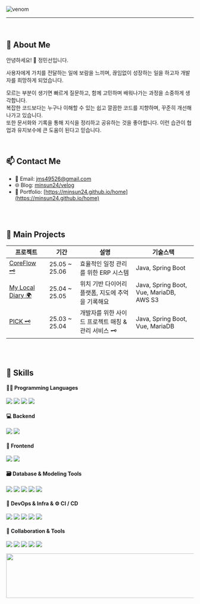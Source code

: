 ![venom](https://capsule-render.vercel.app/api?type=venom&height=200&text=Minsun's%20%20Github.&fontSize=70&color=0:8871e5,100:b678c4&stroke=b678c4)

---
<br>

## 🌱 About Me
안녕하세요! 👋 정민선입니다.

사용자에게 가치를 전달하는 일에 보람을 느끼며, 끊임없이 성장하는 일을 하고자 개발자를 희망하게 되었습니다. <br>

모르는 부분이 생기면 빠르게 질문하고, 함께 고민하며 배워나가는 과정을 소중하게 생각합니다.<br>
복잡한 코드보다는 누구나 이해할 수 있는 쉽고 깔끔한 코드를 지향하며, 꾸준히 개선해 나가고 있습니다.<br>
또한 문서화와 기록을 통해 지식을 정리하고 공유하는 것을 좋아합니다. 이런 습관이 협업과 유지보수에 큰 도움이 된다고 믿습니다.

<br>

## 📫 Contact Me

- 📧 Email: jms49526@gmail.com
- 🌐 Blog: [minsun24/velog](https://velog.io/@minsun24/posts)
- 🔗 Portfolio: [https://minsun24.github.io/home](https://minsun24.github.io/home)
<br>


<br>

## 📌 Main Projects

| 프로젝트 | 기간 | 설명 | 기술스택 |
|----------|------|------|----------|
| [CoreFlow 🗝️](https://github.com/2TEAM-Ideality/be14-final-Ideality-CoreFlow) | 25.05 ~ 25.06 | 효율적인 일정 관리를 위한 ERP 시스템 | Java, Spring Boot |
| [My Local Diary 🌍](https://github.com/minsun24/my-local-diary) | 25.04 ~ 25.05 | 위치 기반 다이어리 플랫폼, 지도에 추억을 기록해요 | Java, Spring Boot, Vue, MariaDB, AWS S3 |
| [PICK 🗝️](https://github.com/minsun24/PICK-FE) | 25.03 ~ 25.04 | 개발자를 위한 사이드 프로젝트 매칭 & 관리 서비스 🗝️ | Java, Spring Boot,  Vue, MariaDB |




<br><br>

## 💪 Skills
#### 🧑‍💻 Programming Languages
<p>
  <img src="https://img.shields.io/badge/Java-007396?style=flat-square&logo=java&logoColor=white"/>
  <img src="https://img.shields.io/badge/TypeScript-3178C6?style=flat-square&logo=typescript&logoColor=white"/>
<img src="https://img.shields.io/badge/JavaScript-F7DF1E?style=flat-square&logo=javascript&logoColor=black"/>
  <img src="https://img.shields.io/badge/Python-3776AB?style=flat-square&logo=python&logoColor=white"/>
</p>




#### 💻 Backend
<p>
  <img src="https://img.shields.io/badge/Spring%20Boot-6DB33F?style=flat-square&logo=springboot&logoColor=white"/>
  <img src="https://img.shields.io/badge/Django-092E20?style=flat-square&logo=django&logoColor=white"/>
</p>


#### 🎨 Frontend
<p>
   <img src="https://img.shields.io/badge/Vue.js-4FC08D?style=flat-square&logo=vue.js&logoColor=white"/>
  <img src="https://img.shields.io/badge/React-61DAFB?style=flat-square&logo=react&logoColor=black"/>
</p>


#### 🗃️ Database & Modeling Tools
<p>
  <img src="https://img.shields.io/badge/MariaDB-003545?style=flat-square&logo=mariadb&logoColor=white"/>
  <img src="https://img.shields.io/badge/HeidiSQL-4479A1?style=flat-square&logo=mysql&logoColor=white"/>
  <img src="https://img.shields.io/badge/ERD%20Cloud-4A90E2?style=flat-square&logo=cloud&logoColor=white"/>
  <img src="https://img.shields.io/badge/DA%23MODELER-1D3557?style=flat-square&logo=diagram&logoColor=white"/>
  <img src="https://img.shields.io/badge/Draw.io-F08705?style=flat-square&logo=diagrams.net&logoColor=white"/>
</p>

#### 🐳 DevOps & Infra & ⚙️ CI / CD
<p>
  <img src="https://img.shields.io/badge/Docker-2496ED?style=flat-square&logo=docker&logoColor=white"/>
  <img src="https://img.shields.io/badge/Kubernetes-326CE5?style=flat-square&logo=kubernetes&logoColor=white"/>
  <img src="https://img.shields.io/badge/Ingress-Nginx-0E83CD?style=flat-square&logo=nginx&logoColor=white"/>
  <img src="https://img.shields.io/badge/AWS%20S3-569A31?style=flat-square&logo=amazonaws&logoColor=white"/>
  <img src="https://img.shields.io/badge/Jenkins-D24939?style=flat-square&logo=jenkins&logoColor=white"/>
</p>



#### 🧰 Collaboration & Tools
<p>
  <img src="https://img.shields.io/badge/Notion-000000?style=flat-square&logo=notion&logoColor=white"/>
  <img src="https://img.shields.io/badge/Figma-F24E1E?style=flat-square&logo=figma&logoColor=white"/>
  <img src="https://img.shields.io/badge/Miro-050038?style=flat-square&logo=miro&logoColor=white"/>
  <img src="https://img.shields.io/badge/GitHub-181717?style=flat-square&logo=github&logoColor=white"/>
  <img src="https://img.shields.io/badge/Google%20Docs-4285F4?style=flat-square&logo=google&logoColor=white"/>
</p>








<a href="https://github.com/devxb/gitanimals">
  <img src="https://render.gitanimals.org/lines/{minsun24}?pet-id=1" width="1000" height="120"/>
</a>
  
